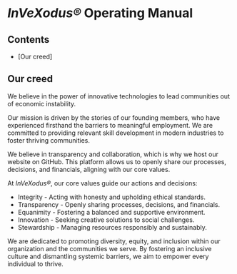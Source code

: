 # *InVeXodus®* Operating Manual

## Contents
* [Our creed]

## Our creed

We believe in the power of innovative technologies to lead communities out of economic instability.

Our mission is driven by the stories of our founding members, who have experienced firsthand the barriers to meaningful employment. We are committed to providing relevant skill development in modern industries to foster thriving communities.

We believe in transparency and collaboration, which is why we host our website on GitHub. This platform allows us to openly share our processes, decisions, and financials, aligning with our core values.

At *InVeXodus®*, our core values guide our actions and decisions:

* Integrity - Acting with honesty and upholding ethical standards.
* Transparency - Openly sharing processes, decisions, and financials.
* Equanimity - Fostering a balanced and supportive environment.
* Innovation - Seeking creative solutions to social challenges.
* Stewardship - Managing resources responsibly and sustainably.

We are dedicated to promoting diversity, equity, and inclusion within our organization and the communities we serve. By fostering an inclusive culture and dismantling systemic barriers, we aim to empower every individual to thrive.
